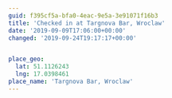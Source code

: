 ```yaml
---
guid: f395cf5a-bfa0-4eac-9e5a-3e91071f16b3
title: 'Checked in at Targnova Bar, Wroclaw'
date: '2019-09-09T17:06:00+00:00'
changed: '2019-09-24T19:17:17+00:00'


place_geo:
  lat: 51.1126243
  lng: 17.0398461
place_name: 'Targnova Bar, Wroclaw'
---
```


